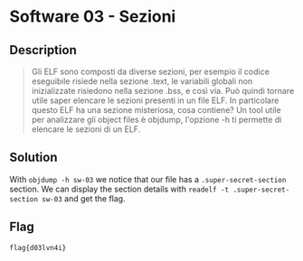 # Software 03 - Sezioni

## Description
> Gli ELF sono composti da diverse sezioni, per esempio il codice eseguibile risiede nella sezione .text, le variabili globali non inizializzate risiedono nella sezione .bss, e così via. Può quindi tornare utile saper elencare le sezioni presenti in un file ELF. 
In particolare questo ELF ha una sezione misteriosa, cosa contiene? 
Un tool utile per analizzare gli object files è objdump, l'opzione -h ti permette di elencare le sezioni di un ELF.

## Solution
With  ```objdump -h sw-03``` we notice that our file has a ```.super-secret-section``` section.
We can display the section details with ```readelf -t .super-secret-section sw-03``` and get the flag.

## Flag
`flag{d03lvn4i}`